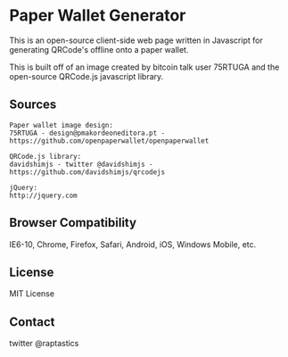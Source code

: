 # Paper Wallet Generator
This is an open-source client-side web page written in Javascript for generating QRCode's offline onto a paper wallet.

This is built off of an image created by bitcoin talk user 75RTUGA and the open-source QRCode.js javascript library.

## Sources
	Paper wallet image design:
	75RTUGA - design@pmakordeoneditora.pt - https://github.com/openpaperwallet/openpaperwallet

	QRCode.js library:
	davidshimjs - twitter @davidshimjs - https://github.com/davidshimjs/qrcodejs

	jQuery: 
	http://jquery.com

## Browser Compatibility
IE6-10, Chrome, Firefox, Safari, Android, iOS, Windows Mobile, etc.

## License
MIT License

## Contact
twitter @raptastics
